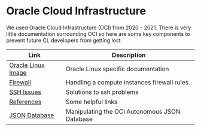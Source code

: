# Oracle Cloud Infrastructure

We used Oracle Cloud Infrastructure (OCI) from 2020 - 2021. There is very little
documentation surrounding OCI so here are some key components to prevent future
CL developers from getting lost.

| Link | Description |
| --- | --- |
| [Oracle Linux Image](oracle-linux.md) | Oracle Linux specific documentation |
| [Firewall](firewall.md) | Handling a compute instances firewall rules. |
| [SSH Issues](ssh.md) | Solutions to ssh problems |
| [References](references.md) | Some helpful links |
| [JSON Database](autojson-database.md) | Manipulating the OCI Autonomous JSON Database|